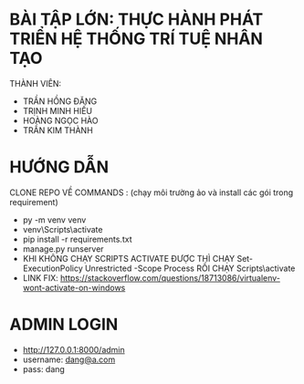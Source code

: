 # BÀI TẬP LỚN: THỰC HÀNH PHÁT TRIỂN HỆ THỐNG TRÍ TUỆ NHÂN TẠO 

THÀNH VIÊN: 
- TRẦN HỒNG ĐĂNG
- TRỊNH MINH HIẾU
- HOÀNG NGỌC HÀO
- TRẦN KIM THÀNH
# HƯỚNG DẪN
CLONE REPO VỀ
COMMANDS : (chạy môi trường ảo và install các gói trong requirement)
  - py -m venv venv
  - venv\Scripts\activate
  - pip install -r requirements.txt
  - manage.py runserver
- KHI KHÔNG CHẠY SCRIPTS ACTIVATE ĐƯỢC THÌ CHẠY Set-ExecutionPolicy Unrestricted -Scope Process RỒI CHẠY Scripts\activate
- LINK FIX: https://stackoverflow.com/questions/18713086/virtualenv-wont-activate-on-windows
# ADMIN LOGIN
- http://127.0.0.1:8000/admin
- username: dang@a.com 
- pass: dang
